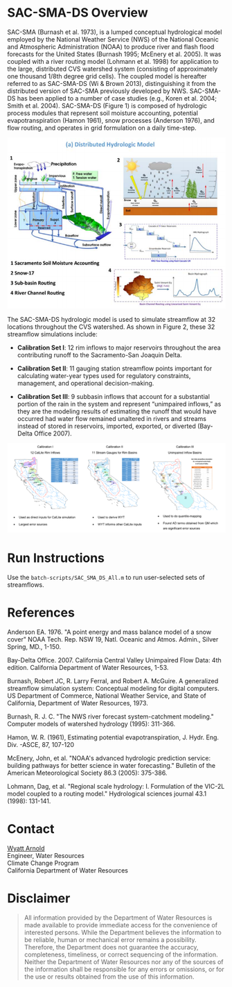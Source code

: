 # SAC-SMA-DS Overview
SAC-SMA (Burnash et al. 1973), is a lumped conceptual hydrological model employed by the National Weather Service (NWS) of the National Oceanic and Atmospheric Administration (NOAA) to produce river and flash flood forecasts for the United States (Burnash 1995; McEnery et al. 2005). It was coupled with a river routing model (Lohmann et al. 1998) for application to the large, distributed CVS watershed system (consisting of approximately one thousand 1/8th degree grid cells). The coupled model is hereafter referred to as SAC-SMA-DS (Wi & Brown 2013), distinguishing it from the distributed version of SAC-SMA previously developed by NWS. SAC-SMA-DS has been applied to a number of case studies (e.g., Koren et al. 2004; Smith et al. 2004). SAC-SMA-DS (Figure 1) is composed of hydrologic process modules that represent soil moisture accounting, potential evapotranspiration (Hamon 1961), snow processes (Anderson 1976), and flow routing, and operates in grid formulation on a daily time-step.

![Figure 1. SAC-SMA Modules](docs/sac-sma-schematic.PNG)

The SAC-SMA-DS hydrologic model is used to simulate streamflow at 32 locations throughout the CVS watershed. As shown in Figure 2, these 32 streamflow simulations include:

- **Calibration Set I**: 12 rim inflows to major reservoirs throughout the area contributing runoff to the Sacramento-San Joaquin Delta.

- **Calibration Set II**: 11 gauging station streamflow points important for calculating water-year types used for regulatory constraints, management, and operational decision-making.

- **Calibration Set III**: 9 subbasin inflows that account for a substantial portion of the rain in the system and represent “unimpaired inflows,” as they are the modeling results of estimating the runoff that would have occurred had water flow remained unaltered in rivers and streams instead of stored in reservoirs, imported, exported, or diverted (Bay-Delta Office 2007).

![Figure 2. Maps of Three Calibration Sets For the Application of SAC-SMA-DS for Inflows to the Sacramento San-Joaquin Delta](docs/sac-sma-ds-streamflows-calibration.png)

# Run Instructions
Use the `batch-scripts/SAC_SMA_DS_All.m` to run user-selected sets of streamflows.

# References
Anderson EA. 1976. "A point energy and mass balance model of a snow cover" NOAA Tech. Rep. NSW
19, Natl. Oceanic and Atmos. Admin., Silver Spring, MD., 1-150.

Bay-Delta Office. 2007. California Central Valley Unimpaired Flow Data: 4th edition. California Department of Water Resources, 1-53.

Burnash, Robert JC, R. Larry Ferral, and Robert A. McGuire. A generalized streamflow simulation system: Conceptual modeling for digital computers. US Department of Commerce, National Weather Service, and State of California, Department of Water Resources, 1973.

Burnash, R. J. C. "The NWS river forecast system-catchment modeling." Computer models of watershed hydrology (1995): 311-366.

Hamon, W. R. (1961), Estimating potential evapotranspiration, J. Hydr. Eng. Div. -ASCE, 87, 107-120

McEnery, John, et al. "NOAA's advanced hydrologic prediction service: building pathways for better science in water forecasting." Bulletin of the American Meteorological Society 86.3 (2005): 375-386.

Lohmann, Dag, et al. "Regional scale hydrology: I. Formulation of the VIC-2L model coupled to a routing model." Hydrological sciences journal 43.1 (1998): 131-141.

# Contact
[Wyatt Arnold](mailto:wyatt.arnold@water.ca.gov)<br>
Engineer, Water Resources<br>
Climate Change Program<br>
California Department of Water Resources

# Disclaimer
> All information provided by the Department of Water Resources is made available to provide immediate access for the convenience of interested persons. While the Department believes the information to be reliable, human or mechanical error remains a possibility. Therefore, the Department does not guarantee the accuracy, completeness, timeliness, or correct sequencing of the information. Neither the Department of Water Resources nor any of the sources of the information shall be responsible for any errors or omissions, or for the use or results obtained from the use of this information.

